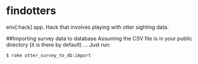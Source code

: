 findotters
==========

env[:hack] app. Hack that involves playing with otter sighting data.

##Importing survey data to database
Assuming the CSV file is in your public directory (it is there by default) ... Just run:
```
$ rake otter_survey_to_db:import
```